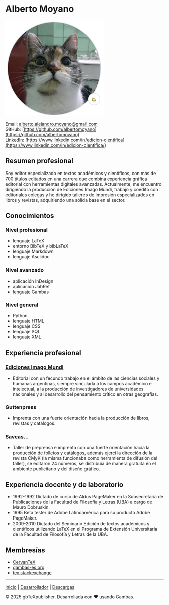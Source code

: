 # Alberto Moyano

![Flora](img/flora.png)

Email: alberto.alejandro.moyano@gmail.com  
GitHub: [https://github.com/albertomoyano](https://github.com/albertomoyano)  
LinkedIn: [https://www.linkedin.com/in/edicion-cientifica](https://www.linkedin.com/in/edicion-cientifica/)

## Resumen profesional

Soy editor especializado en textos académicos y científicos, con más de 700 títulos editados en una carrera que combina experiencia gráfica editorial con herramientas digitales avanzadas. Actualmente, me encuentro dirigiendo la producción de Ediciones Imago Mundi, trabajo y coedito con editoriales colegas y he dirigido talleres de impresión especializados en libros y revistas, adquiriendo una sólida base en el sector.

## Conocimientos

### Nivel profesional
- lenguaje LaTeX
- entorno BibTeX y bibLaTeX
- lenguaje Markdown
- lenguaje Asciidoc

### Nivel avanzado
- aplicación InDesign
- aplicación JabRef
- lenguaje Gambas

### Nivel general
- Python
- lenguaje HTML
- lenguaje CSS
- lenguaje SQL
- lenguaje XML

## Experiencia profesional

### [Ediciones Imago Mundi](https://www.edicionesimagomundi.com/)
- Editorial con un fecundo trabajo en el ámbito de las ciencias sociales y humanas argentinas, siempre vinculada a los campos académico e intelectual, a la producción de investigadores de universidades nacionales y al desarrollo del pensamiento crítico en otras geografías.

### Guttenpress
- Imprenta con una fuerte orientación hacia la producción de libros, revistas y catálogos.

### Saveas...
- Taller de preprensa e imprenta con una fuerte orientación hacia la producción de folletos y catálogos, además ejercí la dirección de la revista CMyK (la misma funcionaba como herramienta de difusión del taller), se editaron 24 números, se distribuía de manera gratuita en el ambiente publicitario y del diseño gráfico.


## Experiencia docente y de laboratorio
- 1992-1992 Dictado de curso de Aldus PageMaker en la Subsecretaría de Publicaciones de la Facultad de Filosofía y Letras (UBA) a cargo de Mauro Dobruskin.
- 1995 Beta tester de Adobe Latinoamérica para su producto Adobe PageMaker.
- 2009-2010 Dictado del Seminario Edición de textos académicos y científicos utilizando LaTeX en el Programa de Extensión Universitaria de la Facultad de Filosofía y Letras de la UBA.


## Membresías
- [CervanTeX](http://www.cervantex.es/)
- [gambas-es.org](https://gambas-es.org)
- [tex.stackexchange](https://tex.stackexchange.com/)

---

[Inicio](index.md) | [Desarrollador](cv.md) | [Descargas](downloads.md)

&copy; 2025 gbTeXpublisher. Desarrollada con ❤️ usando Gambas.